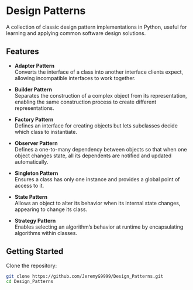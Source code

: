 # Design Patterns

A collection of classic design pattern implementations in Python, useful for learning and applying common software design solutions.

## Features

- **Adapter Pattern**  
  Converts the interface of a class into another interface clients expect, allowing incompatible interfaces to work together.

- **Builder Pattern**  
  Separates the construction of a complex object from its representation, enabling the same construction process to create different representations.

- **Factory Pattern**  
  Defines an interface for creating objects but lets subclasses decide which class to instantiate.

- **Observer Pattern**  
  Defines a one-to-many dependency between objects so that when one object changes state, all its dependents are notified and updated automatically.

- **Singleton Pattern**  
  Ensures a class has only one instance and provides a global point of access to it.

- **State Pattern**  
  Allows an object to alter its behavior when its internal state changes, appearing to change its class.

- **Strategy Pattern**  
  Enables selecting an algorithm’s behavior at runtime by encapsulating algorithms within classes.

## Getting Started

Clone the repository:

```bash
git clone https://github.com/JeremyG9999/Design_Patterns.git
cd Design_Patterns
